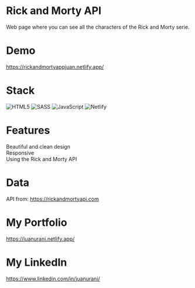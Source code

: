 # Rick and Morty API
Web page where you can see all the characters of the Rick and Morty serie.

# Demo
https://rickandmortyappjuan.netlify.app/

# Stack
![HTML5](https://img.shields.io/badge/html5-%23E34F26.svg?style=for-the-badge&logo=html5&logoColor=white)
![SASS](https://img.shields.io/badge/SASS-hotpink.svg?style=for-the-badge&logo=SASS&logoColor=white)
![JavaScript](https://img.shields.io/badge/javascript-%23323330.svg?style=for-the-badge&logo=javascript&logoColor=%23F7DF1E)
![Netlify](https://img.shields.io/badge/netlify-%23000000.svg?style=for-the-badge&logo=netlify&logoColor=#00C7B7)

# Features
Beautiful and clean design<br>
Responsive<br>
Using the Rick and Morty API<br>

# Data
API from: https://rickandmortyapi.com

# My Portfolio
https://juanurani.netlify.app/

# My LinkedIn
https://www.linkedin.com/in/juanurani/
